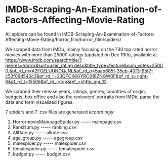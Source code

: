 # IMDB-Scraping-An-Examination-of-Factors-Affecting-Movie-Rating

All spiders can be found in IMDB-Scraping-An-Examination-of-Factors-Affecting-Movie-Rating/horror_film/horror_film/spiders/

We scraped data from IMDb, mainly focusing on the 730 top rated horror movies with more than 25000 ratings (updated on Dec 19th), available at https://www.imdb.com/search/title/?genres=horror&sort=user_rating,desc&title_type=feature&num_votes=25000,&pf_rd_m=A2FGELUUNOQJNL&pf_rd_p=5aab685f-35eb-40f3-95f7-c53f09d542c3&pf_rd_r=2JQFC48GYRC816ZNGW0F&pf_rd_s=right-6&pf_rd_t=15506&pf_rd_i=top&ref_=chttp_gnr_12. 

We scraped their release years, ratings, genres, countries of origin, budgets, box office and also the reviewers’ portraits from IMDb, parse the data and form visualized figures.

7 spiders and 7 .csv files are generated accordingly:
1. HorrormovieMainpageSpider.py ----- mainpage.csv
2. RankNum.py ----- ranking.csv
3. AllRate.py ----- allrate.csv
4. age_group.py ----- agegroup.csv
5. malespider.py ----- malespider.csv
6. femalespider.py ----- femalespider.csv
7. budget.py ----- budget.csv
